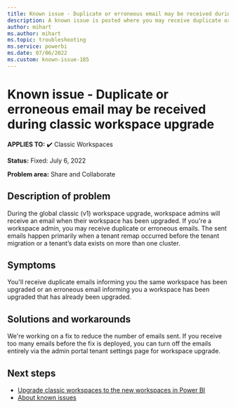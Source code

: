 ```yaml
---
title: Known issue - Duplicate or erroneous email may be received during classic workspace upgrade
description: A known issue is posted where you may receive duplicate or erroneous emails during the global classic workspace upgrade.
author: mihart
ms.author: mihart
ms.topic: troubleshooting  
ms.service: powerbi
ms.date: 07/06/2022
ms.custom: known-issue-185
---
```


# Known issue - Duplicate or erroneous email may be received during classic workspace upgrade

**APPLIES TO:** ✔️ Classic Workspaces

**Status:** Fixed: July 6, 2022

**Problem area:** Share and Collaborate

## Description of problem

During the global classic (v1) workspace upgrade, workspace admins will receive an email when their workspace has been upgraded.  If you're a workspace admin, you may receive duplicate or erroneous emails. The sent emails happen primarily when a tenant remap occurred before the tenant migration or a tenant’s data exists on more than one cluster.

## Symptoms

You'll receive duplicate emails informing you the same workspace has been upgraded or an erroneous email informing you a workspace has been upgraded that has already been upgraded.

## Solutions and workarounds

We're working on a fix to reduce the number of emails sent. If you receive too many emails before the fix is deployed, you can turn off the emails entirely via the admin portal tenant settings page for workspace upgrade.

## Next steps

- [Upgrade classic workspaces to the new workspaces in Power BI](/power-bi/collaborate-share/service-upgrade-workspaces)
- [About known issues](power-bi-known-issues.md)

